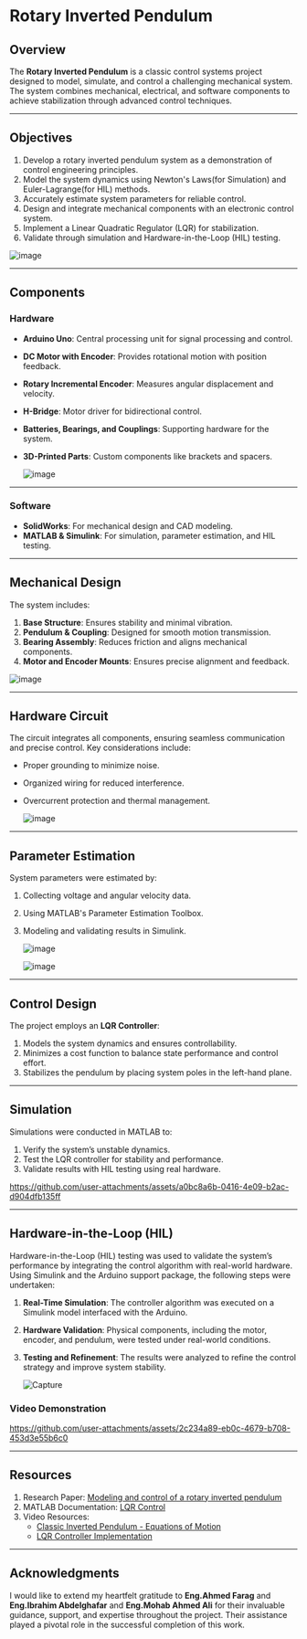 # Rotary Inverted Pendulum

## Overview
The **Rotary Inverted Pendulum** 
is a classic control systems project designed to model, simulate, and control a challenging mechanical system.
The system combines mechanical, electrical, and software components to achieve stabilization through advanced control techniques.

---

## Objectives
1. Develop a rotary inverted pendulum system as a demonstration of control engineering principles.
2. Model the system dynamics using Newton's Laws(for Simulation) and Euler-Lagrange(for HIL) methods.
3. Accurately estimate system parameters for reliable control.
4. Design and integrate mechanical components with an electronic control system.
5. Implement a Linear Quadratic Regulator (LQR) for stabilization.
6. Validate through simulation and Hardware-in-the-Loop (HIL) testing.
   
![image](https://github.com/user-attachments/assets/fc2c69f7-d329-4f5c-9913-02576dd4d7d7)

---

## Components
### Hardware
- **Arduino Uno**: Central processing unit for signal processing and control.
- **DC Motor with Encoder**: Provides rotational motion with position feedback.
- **Rotary Incremental Encoder**: Measures angular displacement and velocity.
- **H-Bridge**: Motor driver for bidirectional control.
- **Batteries, Bearings, and Couplings**: Supporting hardware for the system.
- **3D-Printed Parts**: Custom components like brackets and spacers.

  ![image](https://github.com/user-attachments/assets/cc26d900-9ec1-4162-afee-263d26c26ae2)

---

### Software
- **SolidWorks**: For mechanical design and CAD modeling.
- **MATLAB & Simulink**: For simulation, parameter estimation, and HIL testing.

---

## Mechanical Design
The system includes:
1. **Base Structure**: Ensures stability and minimal vibration.
2. **Pendulum & Coupling**: Designed for smooth motion transmission.
3. **Bearing Assembly**: Reduces friction and aligns mechanical components.
4. **Motor and Encoder Mounts**: Ensures precise alignment and feedback.

![image](https://github.com/user-attachments/assets/896768da-438c-418f-b9ea-f0ab97c370ad)

---

## Hardware Circuit
The circuit integrates all components, ensuring seamless communication and precise control. Key considerations include:
- Proper grounding to minimize noise.
- Organized wiring for reduced interference.
- Overcurrent protection and thermal management.
  
  ![image](https://github.com/user-attachments/assets/56a4471b-4bab-40ba-99e8-a61e092935f3)

---

## Parameter Estimation
System parameters were estimated by:
1. Collecting voltage and angular velocity data.
2. Using MATLAB's Parameter Estimation Toolbox.
3. Modeling and validating results in Simulink.
   
   ![image](https://github.com/user-attachments/assets/0c94baa1-16df-49ae-8c34-a0e4a6ea70e6)
   
   ![image](https://github.com/user-attachments/assets/c160f6f5-ab1e-45f6-b35b-ebc04c53515c)


---

## Control Design
The project employs an **LQR Controller**:
1. Models the system dynamics and ensures controllability.
2. Minimizes a cost function to balance state performance and control effort.
3. Stabilizes the pendulum by placing system poles in the left-hand plane.

---
## Simulation

Simulations were conducted in MATLAB to:
1. Verify the system’s unstable dynamics.
2. Test the LQR controller for stability and performance.
3. Validate results with HIL testing using real hardware.

https://github.com/user-attachments/assets/a0bc8a6b-0416-4e09-b2ac-d904dfb135ff

---
## Hardware-in-the-Loop (HIL)

Hardware-in-the-Loop (HIL) testing was used to validate the system’s performance by integrating the control algorithm with real-world hardware. Using Simulink and the Arduino support package, the following steps were undertaken:
1. **Real-Time Simulation**: The controller algorithm was executed on a Simulink model interfaced with the Arduino.
2. **Hardware Validation**: Physical components, including the motor, encoder, and pendulum, were tested under real-world conditions.
3. **Testing and Refinement**: The results were analyzed to refine the control strategy and improve system stability.

   ![Capture](https://github.com/user-attachments/assets/c7ddca3c-49a6-4f43-94e6-b379598171cf)

### Video Demonstration

https://github.com/user-attachments/assets/2c234a89-eb0c-4679-b708-453d3e55b6c0

---


## Resources
1. Research Paper: [Modeling and control of a rotary inverted pendulum](https://ieeexplore.ieee.org/document/5589450)
2. MATLAB Documentation: [LQR Control](https://www.mathworks.com/help/control/ref/lti.lqr.html)
3. Video Resources:
   - [Classic Inverted Pendulum - Equations of Motion](https://www.youtube.com/watch?v=5qJY-ZaKSic)
   - [LQR Controller Implementation](https://www.youtube.com/watch?v=E_RDCFOlJx4)

---

## Acknowledgments
I would like to extend my heartfelt gratitude to **Eng.Ahmed Farag** and **Eng.Ibrahim Abdelghafar** and **Eng.Mohab Ahmed Ali** for their invaluable guidance, support, and expertise throughout the project. Their assistance played a pivotal role in the successful completion of this work.

